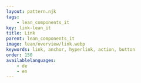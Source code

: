 ```yaml
---
layout: pattern.njk
tags: 
    - lean_components_it
key: link-lean_it
title: Link
parent: lean_components_it
image: lean/overview/link.webp
keywords: link, anchor, hyperlink, action, button
order: 150
availablelanguages: 
    - de
    - en
---
```

